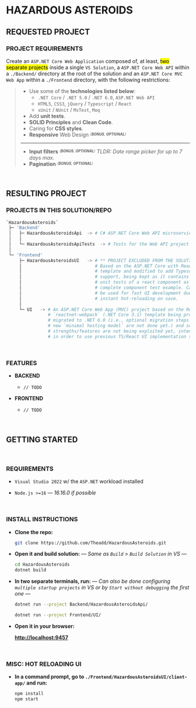 # **HAZARDOUS ASTEROIDS**

## **REQUESTED PROJECT** <sub><sub> </sub></sub> 

### **PROJECT REQUIREMENTS** <sub><sub> </sub></sub> 

Create an `ASP.NET Core Web Application` composed of, at least, <mark>two separate projects</mark> inside a single `VS Solution`, a `ASP.NET Core Web API` within a `./Backend/` directory at the root of the solution and an `ASP.NET Core MVC Web App` within a `./Frontend` directory, with the following restrictions: <sub><sub> </sub></sub> 

<blockquote>

* Use some of the __technologies listed below__:<sub><sub> </sub></sub><sup><sup><sup> </sup></sup></sup>
  * `.NET Core` / `.NET 5.0` / `.NET 6.0`, `ASP.NET Web API`
  * `HTML5`, `CSS3`, `jQuery` / `Typescript` / `React`
  * `xUnit` / `NUnit` / `MsTest`, `Moq`
* Add __unit tests__.<sub><sub> </sub></sub><sup><sup><sup> </sup></sup></sup>
* __SOLID Principles__ and __Clean Code__.<sub><sub> </sub></sub><sup><sup><sup> </sup></sup></sup>
* Caring for __CSS styles__.<sub><sub> </sub></sub><sup><sup><sup> </sup></sup></sup>
* __Responsive__ Web Design <sup><sub><var>(**BONUS**, **OPTIONAL**)</var></sub></sup> <sub><sub> </sub></sub><sup><sup><sup> </sup></sup></sup>
<hr />

* __Input filters__ <sup><sub><var>(**BONUS**, **OPTIONAL**)</var></sub></sup> _TLDR: Date range picker for up to 7 days max._<sub><sub> </sub></sub><sup><sup><sup> </sup></sup></sup>
* __Pagination__ <sup><sub><var>(**BONUS**, **OPTIONAL**)</var></sub></sup> <sub><sub> </sub></sub><sup><sup><sup> </sup></sup></sup>

</blockquote>

<br/>

## **RESULTING PROJECT** <sub><sub> </sub></sub> 

### **PROJECTS IN THIS SOLUTION/REPO** <sub><sub> </sub></sub> 


```py
`HazardousAsteroids`
 ├─ 'Backend'
 │   ├─ HazardousAsteroidsApi  -> # C# ASP.NET Core Web API microservice (.NET 6)
 │   │   
 │   └─ HazardousAsteroidsApiTests  -> # Tests for the Web API project above.
 │ 
 └─ 'Frontend'
     ├─ HazardousAsteroidsUI   -> # ** PROJECT EXCLUDED FROM THE SOLUTION**
     │                            # Based on the ASP.NET Core with React.js
     │                            # template and modified to add Typescript
     │                            # support, being kept as it contains the 
     │                            # unit tests of a react component as a
     │                            # complete component test example. Can 
     │                            # be used for fast UI development due to
     │                            # instant hot-reloading on save.
     │                               
     └─ UI   -> # An ASP.NET Core Web App (MVC) project based on the ReactJS.NET
                # `reactnet-webpack` (.NET Core 3.1) template being progressively 
                # migrated to .NET 6.0 (i.e., optional migration steps to use the 
                # new `minimal hosting model` are not done yet.) and some MVC's
                # strengths/features are not being exploited yet, intentionally,
                # in order to use previous TS/React UI implementation seamlessly.

```

<br/>

### **FEATURES** <sub><sub> </sub></sub> 

* __BACKEND__ <sub><sub> </sub></sub> 
  * `// TODO`

* __FRONTEND__ <sub><sub> </sub></sub> 
  * `// TODO`



<br/>

## **GETTING STARTED**

<sup><sup><sup> </sup></sup></sup>

<br/>

### **REQUIREMENTS** <sub><sub> </sub></sub> 

* `Visual Studio 2022` w/ the `ASP.NET` workload installed <sup><sup><sup> </sup></sup></sup>

* `Node.js >=16` ― *16.16.0 if possible*

<br />

### **INSTALL INSTRUCTIONS** <sub><sub> </sub></sub> 


* __Clone the repo:__ <sup><sup><sup> </sup></sup></sup>

    ```bash
    git clone https://github.com/Theadd/HazardousAsteroids.git
    ```

* __Open it and build solution:__ _― Same as `Build` > `Build Solution` in VS ―_

    ```bash
    cd HazardousAsteroids
    dotnet build
    ```

* __In two separate terminals, run:__ _― Can also be done configuring `multiple startup projects` in VS or by `Start without debugging` the first one ―_

    ```bash
    dotnet run --project Backend/HazardousAsteroidsApi/
    ```

    ```bash
    dotnet run --project Frontend/UI/
    ```

* __Open it in your browser:__

    **[http://localhost:9457](http://localhost:9457)**


<br />

### **MISC: HOT RELOADING UI** <sub><sub> </sub></sub> 

* __In a command prompt, go to `./Frontend/HazardousAsteroidsUI/client-app/` and run:__ <sup><sup><sup> </sup></sup></sup>

    ```bash
    npm install
    npm start
    ```


